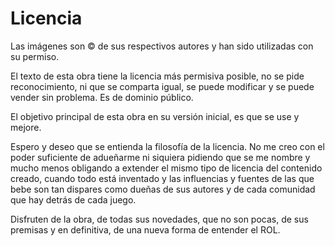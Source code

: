 
Licencia
========

Las imágenes son © de sus respectivos autores y han sido utilizadas con su permiso.

El texto de esta obra tiene la licencia más permisiva posible, no se pide reconocimiento, ni que se comparta igual, se puede modificar y se puede vender sin problema. Es de dominio público.

El objetivo principal de esta obra en su versión inicial, es que se use y mejore.

<span data-partial="cc0"></span>

Espero y deseo que se entienda la filosofía de la licencia. No me creo con el poder suficiente de adueñarme ni siquiera pidiendo que se me nombre y mucho menos obligando a extender el mismo tipo de licencia del contenido creado, cuando todo está inventado y las influencias y fuentes de las que bebe son tan dispares como dueñas de sus autores y de cada comunidad que hay detrás de cada juego.

Disfruten de la obra, de todas sus novedades, que no son pocas, de sus premisas y en definitiva, de una nueva forma de entender el ROL.
